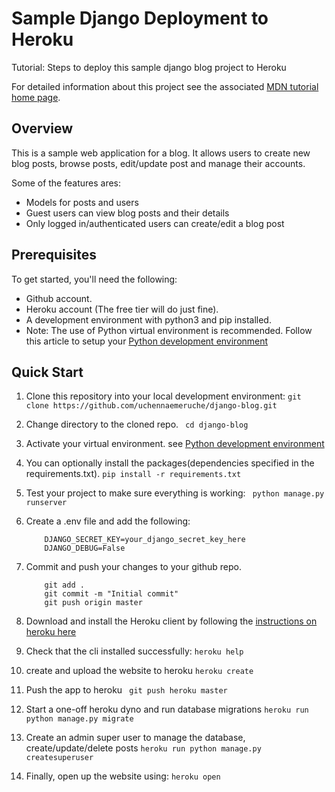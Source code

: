 # Sample Django Deployment to Heroku

Tutorial: Steps to deploy this sample django blog project to Heroku

For detailed information about this project see the associated [MDN tutorial home page](https://developer.mozilla.org/en-US/docs/Learn/Server-side/Django/Deployment).

## Overview

This is a sample web application for a blog. It allows users to create new blog posts, browse posts, edit/update post and manage their accounts.

Some of the features ares:

- Models for posts and users
- Guest users can view blog posts and their details
- Only logged in/authenticated users can create/edit a blog post

## Prerequisites

To get started, you'll need the following:

- Github account.
- Heroku account (The free tier will do just fine).
- A development environment with python3 and pip installed.
- Note: The use of Python virtual environment is recommended. Follow this article to setup your [Python development environment](https://developer.mozilla.org/en-US/docs/Learn/Server-side/Django/development_environment)

## Quick Start

1. Clone this repository into your local development environment:
   `git clone https://github.com/uchennaemeruche/django-blog.git `
2. Change directory to the cloned repo. ` cd django-blog`
3. Activate your virtual environment. see [Python development environment](https://developer.mozilla.org/en-US/docs/Learn/Server-side/Django/development_environment)
4. You can optionally install the packages(dependencies specified in the requirements.txt).
   `pip install -r requirements.txt`
5. Test your project to make sure everything is working:
   ` python manage.py runserver`
6. Create a .env file and add the following:

   ```
       DJANGO_SECRET_KEY=your_django_secret_key_here
       DJANGO_DEBUG=False
   ```

7. Commit and push your changes to your github repo.
   ```
       git add .
       git commit -m "Initial commit"
       git push origin master
   ```
8. Download and install the Heroku client by following the [instructions on heroku here](https://devcenter.heroku.com/articles/getting-started-with-python#set-up)

9. Check that the cli installed successfully:
   `heroku help`
10. create and upload the website to heroku
    `heroku create`
11. Push the app to heroku
    ` git push heroku master`
12. Start a one-off heroku dyno and run database migrations
    `heroku run python manage.py migrate`
13. Create an admin super user to manage the database, create/update/delete posts
    `heroku run python manage.py createsuperuser`
14. Finally, open up the website using:
    `heroku open`
